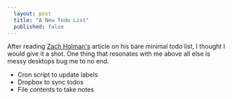 ```yaml
---
  layout: post
  title: "A New Todo List"
  published: false
---
```


After reading [Zach Holman's](http://zachholman.com/posts/inbox-zero-everything-zero/) article on his bare minimal todo list, I thought I would give it a shot. One thing that resonates with me above all else is messy desktops bug me to no end.

- Cron script to update labels
- Dropbox to sync todos
- File contents to take notes
